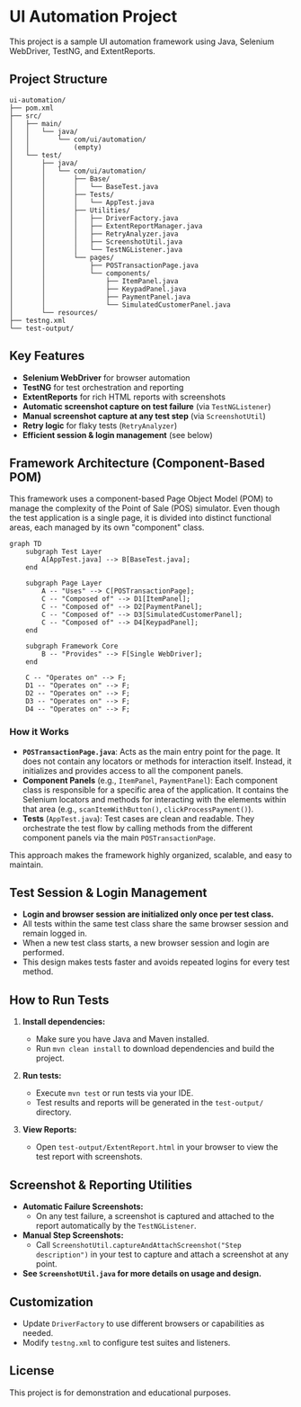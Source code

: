 # UI Automation Project

This project is a sample UI automation framework using Java, Selenium WebDriver, TestNG, and ExtentReports.

## Project Structure

```
ui-automation/
├── pom.xml
├── src/
│   ├── main/
│   │   └── java/
│   │       └── com/ui/automation/
│   │           (empty)
│   └── test/
│       ├── java/
│       │   └── com/ui/automation/
│       │       ├── Base/
│       │       │   └── BaseTest.java
│       │       ├── Tests/
│       │       │   └── AppTest.java
│       │       ├── Utilities/
│       │       │   ├── DriverFactory.java
│       │       │   ├── ExtentReportManager.java
│       │       │   ├── RetryAnalyzer.java
│       │       │   ├── ScreenshotUtil.java
│       │       │   └── TestNGListener.java
│       │       └── pages/
│       │           ├── POSTransactionPage.java
│       │           └── components/
│       │               ├── ItemPanel.java
│       │               ├── KeypadPanel.java
│       │               ├── PaymentPanel.java
│       │               └── SimulatedCustomerPanel.java
│       └── resources/
├── testng.xml
└── test-output/
```

## Key Features
- **Selenium WebDriver** for browser automation
- **TestNG** for test orchestration and reporting
- **ExtentReports** for rich HTML reports with screenshots
- **Automatic screenshot capture on test failure** (via `TestNGListener`)
- **Manual screenshot capture at any test step** (via `ScreenshotUtil`)
- **Retry logic** for flaky tests (`RetryAnalyzer`)
- **Efficient session & login management** (see below)

## Framework Architecture (Component-Based POM)

This framework uses a component-based Page Object Model (POM) to manage the complexity of the Point of Sale (POS) simulator. Even though the test application is a single page, it is divided into distinct functional areas, each managed by its own "component" class.

```mermaid
graph TD
    subgraph Test Layer
        A[AppTest.java] --> B[BaseTest.java];
    end

    subgraph Page Layer
        A -- "Uses" --> C[POSTransactionPage];
        C -- "Composed of" --> D1[ItemPanel];
        C -- "Composed of" --> D2[PaymentPanel];
        C -- "Composed of" --> D3[SimulatedCustomerPanel];
        C -- "Composed of" --> D4[KeypadPanel];
    end

    subgraph Framework Core
        B -- "Provides" --> F[Single WebDriver];
    end

    C -- "Operates on" --> F;
    D1 -- "Operates on" --> F;
    D2 -- "Operates on" --> F;
    D3 -- "Operates on" --> F;
    D4 -- "Operates on" --> F;
```

### How it Works
- **`POSTransactionPage.java`**: Acts as the main entry point for the page. It does not contain any locators or methods for interaction itself. Instead, it initializes and provides access to all the component panels.
- **Component Panels** (e.g., `ItemPanel`, `PaymentPanel`): Each component class is responsible for a specific area of the application. It contains the Selenium locators and methods for interacting with the elements within that area (e.g., `scanItemWithButton()`, `clickProcessPayment()`).
- **Tests** (`AppTest.java`): Test cases are clean and readable. They orchestrate the test flow by calling methods from the different component panels via the main `POSTransactionPage`.

This approach makes the framework highly organized, scalable, and easy to maintain.

## Test Session & Login Management
- **Login and browser session are initialized only once per test class.**
- All tests within the same test class share the same browser session and remain logged in.
- When a new test class starts, a new browser session and login are performed.
- This design makes tests faster and avoids repeated logins for every test method.

## How to Run Tests

1. **Install dependencies:**
   - Make sure you have Java and Maven installed.
   - Run `mvn clean install` to download dependencies and build the project.

2. **Run tests:**
   - Execute `mvn test` or run tests via your IDE.
   - Test results and reports will be generated in the `test-output/` directory.

3. **View Reports:**
   - Open `test-output/ExtentReport.html` in your browser to view the test report with screenshots.

## Screenshot & Reporting Utilities
- **Automatic Failure Screenshots:**
  - On any test failure, a screenshot is captured and attached to the report automatically by the `TestNGListener`.
- **Manual Step Screenshots:**
  - Call `ScreenshotUtil.captureAndAttachScreenshot("Step description")` in your test to capture and attach a screenshot at any point.
- **See `ScreenshotUtil.java` for more details on usage and design.**

## Customization
- Update `DriverFactory` to use different browsers or capabilities as needed.
- Modify `testng.xml` to configure test suites and listeners.

## License
This project is for demonstration and educational purposes. 